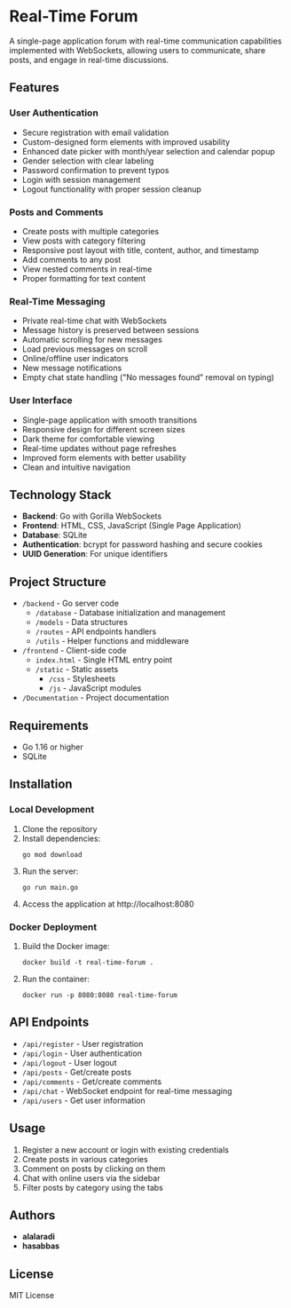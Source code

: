 # Real-Time Forum

A single-page application forum with real-time communication capabilities implemented with WebSockets, allowing users to communicate, share posts, and engage in real-time discussions.

## Features

### User Authentication
- Secure registration with email validation
- Custom-designed form elements with improved usability
- Enhanced date picker with month/year selection and calendar popup
- Gender selection with clear labeling
- Password confirmation to prevent typos
- Login with session management
- Logout functionality with proper session cleanup

### Posts and Comments
- Create posts with multiple categories
- View posts with category filtering
- Responsive post layout with title, content, author, and timestamp
- Add comments to any post
- View nested comments in real-time
- Proper formatting for text content

### Real-Time Messaging
- Private real-time chat with WebSockets
- Message history is preserved between sessions
- Automatic scrolling for new messages
- Load previous messages on scroll
- Online/offline user indicators
- New message notifications
- Empty chat state handling ("No messages found" removal on typing)

### User Interface
- Single-page application with smooth transitions
- Responsive design for different screen sizes
- Dark theme for comfortable viewing
- Real-time updates without page refreshes
- Improved form elements with better usability
- Clean and intuitive navigation

## Technology Stack

- **Backend**: Go with Gorilla WebSockets
- **Frontend**: HTML, CSS, JavaScript (Single Page Application)
- **Database**: SQLite
- **Authentication**: bcrypt for password hashing and secure cookies
- **UUID Generation**: For unique identifiers

## Project Structure

- `/backend` - Go server code
  - `/database` - Database initialization and management
  - `/models` - Data structures
  - `/routes` - API endpoints handlers
  - `/utils` - Helper functions and middleware
- `/frontend` - Client-side code
  - `index.html` - Single HTML entry point
  - `/static` - Static assets
    - `/css` - Stylesheets
    - `/js` - JavaScript modules
- `/Documentation` - Project documentation

## Requirements

- Go 1.16 or higher
- SQLite

## Installation

### Local Development

1. Clone the repository
2. Install dependencies:
   ```
   go mod download
   ```
3. Run the server:
   ```
   go run main.go
   ```
4. Access the application at http://localhost:8080

### Docker Deployment

1. Build the Docker image:
   ```
   docker build -t real-time-forum .
   ```
2. Run the container:
   ```
   docker run -p 8080:8080 real-time-forum
   ```

## API Endpoints

- `/api/register` - User registration
- `/api/login` - User authentication
- `/api/logout` - User logout
- `/api/posts` - Get/create posts
- `/api/comments` - Get/create comments
- `/api/chat` - WebSocket endpoint for real-time messaging
- `/api/users` - Get user information

## Usage

1. Register a new account or login with existing credentials
2. Create posts in various categories
3. Comment on posts by clicking on them
4. Chat with online users via the sidebar
5. Filter posts by category using the tabs

## Authors

- **alalaradi**
- **hasabbas**

## License

MIT License